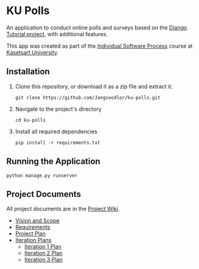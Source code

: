 # KU Polls

An application to conduct online polls and surveys based
on the [Django Tutorial project](https://docs.djangoproject.com/en/4.1/intro/tutorial01/), with
additional features.

This app was created as part of the [Individual Software Process](
https://cpske.github.io/ISP) course at [Kasetsart University](https://www.ku.ac.th).

## Installation

1. Clone this repository, or download it as a zip file and extract it.
    ```
    git clone https://github.com/Jangsoodlor/ku-polls.git
    ```
2. Navigate to the project's directory
    ```
    cd ku-polls
    ```
3. Install all required dependencies 
    ```
    pip install -r requirements.txt
    ```


## Running the Application
```
python manage.py runserver
```

## Project Documents

All project documents are in the [Project Wiki](../../wiki/Home).

- [Vision and Scope](../../wiki/Vision%20and%20Scope)
- [Requirements](../../wiki/Requirements)
- [Project Plan](../../wiki/Project%20Plan)
- [Iteration Plans](../../wiki/Iteration%20Plans)
  - [Iteration 1 Plan](../../wiki/Iteration-1-Plan)
  - [Iteration 2 Plan](../../wiki/Iteration-2-Plan)
  - [Iteration 3 Plan](../../wiki/Iteration-3-Plan)
